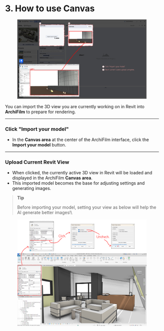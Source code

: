 # 3. How to use Canvas

<figure><img src="../../.gitbook/assets/(3).jpg" alt=""><figcaption></figcaption></figure>

You can import the 3D view you are currently working on in Revit into **ArchiFilm** to prepare for rendering.

***

### Click **"Import your model"**

* In the **Canvas area** at the center of the ArchiFilm interface, click the **Import your model** button.

***

### Upload Current Revit View

* When clicked, the currently active 3D view in Revit will be loaded and displayed in the ArchiFilm **Canvas area**.
* This imported model becomes the base for adjusting settings and generating images.



> **Tip**
>
> Before importing your model, setting your view as below will help the AI generate better images!\
>

<figure><img src="../../.gitbook/assets/팁입 (1).png" alt=""><figcaption></figcaption></figure>
